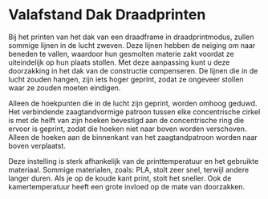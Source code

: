 Valafstand Dak Draadprinten
====
Bij het printen van het dak van een draadframe in draadprintmodus, zullen sommige lijnen in de lucht zweven. Deze lijnen hebben de neiging om naar beneden te vallen, waardoor hun gesmolten materie zakt voordat ze uiteindelijk op hun plaats stollen. Met deze aanpassing kunt u deze doorzakking in het dak van de constructie compenseren. De lijnen die in de lucht zouden hangen, zijn iets hoger geprint, zodat ze ongeveer stollen waar ze zouden moeten eindigen.

Alleen de hoekpunten die in de lucht zijn geprint, worden omhoog geduwd. Het verbindende zaagtandvormige patroon tussen elke concentrische cirkel is met de helft van zijn hoeken bevestigd aan de concentrische ring die ervoor is geprint, zodat die hoeken niet naar boven worden verschoven. Alleen de hoeken aan de binnenkant van het zaagtandpatroon worden naar boven verplaatst.

Deze instelling is sterk afhankelijk van de printtemperatuur en het gebruikte materiaal. Sommige materialen, zoals: PLA, stolt zeer snel, terwijl andere langer duren. Als je op de koude kant print, stolt het sneller. Ook de kamertemperatuur heeft een grote invloed op de mate van doorzakken.